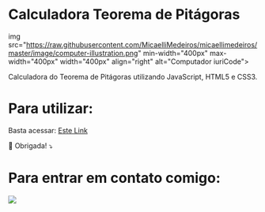 # Calculadora Teorema de Pitágoras

img src="https://raw.githubusercontent.com/MicaelliMedeiros/micaellimedeiros/master/image/computer-illustration.png" min-width="400px" max-width="400px" width="400px" align="right" alt="Computador iuriCode">

<p align="left"> 
    Calculadora do Teorema de Pitágoras utilizando JavaScript, HTML5 e CSS3.
</p>

# Para utilizar:

<p align="left">
   Basta acessar: <a href="http://annecarv.github.io/pythagoreanTravel/">Este Link</a>
</p>

<p align="left">
  💌 Obrigada! ⤵️
</p>

# Para entrar em contato comigo:

<p align="left">
  <a href="#" alt="Linkedin">
  <img src="https://www.linkedin.com/in/annecarv/" /></a>

</p>  